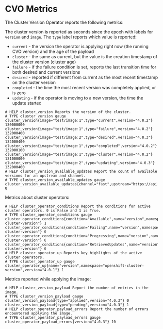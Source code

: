 # CVO Metrics

The Cluster Version Operator reports the following metrics:

The cluster version is reported as seconds since the epoch with labels for `version` and
`image`. The `type` label reports which value is reported:

* `current` - the version the operator is applying right now (the running CVO version) and the age of the payload
* `cluster` - the same as current, but the value is the creation timestamp of the cluster version (cluster age)
* `failure` - if the failure condition is set, reports the last transition time for both desired and current versions
* `desired` - reported if different from current as the most recent timestamp on the cluster version
* `completed` - the time the most recent version was completely applied, or is zero
* `updating` - if the operator is moving to a new version, the time the update started

```
# HELP cluster_version Reports the version of the cluster.
# TYPE cluster_version gauge
cluster_version{image="test/image:1",type="current",version="4.0.2"} 130000000
cluster_version{image="test/image:1",type="failure",version="4.0.2"} 132000400
cluster_version{image="test/image:2",type="desired",version="4.0.3"} 132000400
cluster_version{image="test/image:1",type="completed",version="4.0.2"} 132000100
cluster_version{image="test/image:1",type="cluster",version="4.0.2"} 131000000
cluster_version{image="test/image:2",type="updating",version="4.0.3"} 132000400
# HELP cluster_version_available_updates Report the count of available versions for an upstream and channel.
# TYPE cluster_version_available_updates gauge
cluster_version_available_updates{channel="fast",upstream="https://api.openshift.com/api/upgrades_info/v1/graph"} 0
```

Metrics about cluster operators:

```
# HELP cluster_operator_conditions Report the conditions for active cluster operators. 0 is False and 1 is True.
# TYPE cluster_operator_conditions gauge
cluster_operator_conditions{condition="Available",name="version",namespace="openshift-cluster-version"} 1
cluster_operator_conditions{condition="Failing",name="version",namespace="openshift-cluster-version"} 0
cluster_operator_conditions{condition="Progressing",name="version",namespace="openshift-cluster-version"} 0
cluster_operator_conditions{condition="RetrievedUpdates",name="version",namespace="openshift-cluster-version"} 0
# HELP cluster_operator_up Reports key highlights of the active cluster operators.
# TYPE cluster_operator_up gauge
cluster_operator_up{name="version",namespace="openshift-cluster-version",version="4.0.1"} 1
```

Metrics reported while applying the image:

```
# HELP cluster_version_payload Report the number of entries in the image.
# TYPE cluster_version_payload gauge
cluster_version_payload{type="applied",version="4.0.3"} 0
cluster_version_payload{type="pending",version="4.0.3"} 1
# HELP cluster_operator_payload_errors Report the number of errors encountered applying the image.
# TYPE cluster_operator_payload_errors gauge
cluster_operator_payload_errors{version="4.0.3"} 10
```